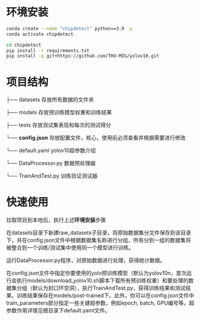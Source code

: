 # 环境安装
```bash
conda create --name "chipdetect" python==3.9 -y
conda activate chipdetect

cd chipdetect
pip install -r requirements.txt
pip install -q git+https://github.com/THU-MIG/yolov10.git
```
# 项目结构

├── datasets         存放所有数据的文件夹

├── models           存放预训练模型权重和训练结果

├── tests            存放测试集表现和每次的测试得分

└── **config.json**      存放配置文件，核心，使用前必须查看并根据需要进行修改

└── default.yaml     yolov10超参数介绍

└── DataProcessor.py 数据预处理器

└── TrainAndTest.py  训练验证测试器

# 快速使用

拉取项目到本地后，执行上述**环境安装**步骤

在datasets目录下新建raw_datasets子目录，将原始数据集分文件保存到该目录下，并在config.json文件中根据数据集名称进行分组，所有分到一组的数据集将被整合到一个训练/测试集中使用同一个模型进行训练。

运行DataProcessor.py程序，对原始数据进行处理，获得统计数据。

在config.json文件中指定你要使用的yolo预训练模型（默认为yolov10n，首次运行会执行models/download_yolov10.sh脚本下载所有预训练权重）和要处理的数据集分组（默认为封口环空洞），执行TrainAndTest.py，获得训练结果和测试结果。训练结果保存在models/post-trained下。此外，你可以在config.json文件中train_parameters部分指定一些关键超参数，例如epoch, batch, GPU编号等。超参数作用详情见根目录下default.yaml文件。